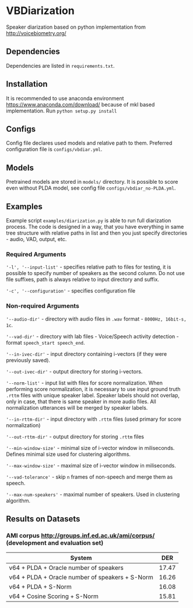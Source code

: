 # VBDiarization

Speaker diarization based on python implementation from http://voicebiometry.org/

## Dependencies

Dependencies are listed in `requirements.txt`.

## Installation

It is recommended to use anaconda environment https://www.anaconda.com/download/ because of mkl based implementation.
Run `python setup.py install`

## Configs

Config file declares used models and relative path to them. Preferred configuration file is `configs/vbdiar.yml`.

## Models

Pretrained models are stored in `models/` directory. It is possible to score even without PLDA model, see config file `configs/vbdiar_no-PLDA.yml`.

## Examples

Example script `examples/diarization.py` is able to run full diarization process. The code is designed in a way, that you have everything in same tree structure with relative paths in list and then you just specify directories - audio, VAD, output, etc.

### Required Arguments

`'-l', '--input-list'` - specifies relative path to files for testing, it is possible to specify number of speakers as the second column. Do not use file suffixes, path is always relative to input directory and suffix.

`'-c', '--configuration'` - specifies configuration file

### Non-required Arguments

`'--audio-dir'` - directory with audio files in `.wav` format - `8000Hz, 16bit-s, 1c`.

`'--vad-dir'` - directory with lab files - Voice/Speech activity detection - format `speech_start speech_end`.

`'--in-ivec-dir'` - input directory containing i-vectors (if they were previously saved).

`'--out-ivec-dir'` - output directory for storing i-vectors.

`'--norm-list'` - input list with files for score normalization. When performing score normalization, it is necessary to use input ground truth `.rttm` files with unique speaker label. Speaker labels should not overlap, only in case, that there is same speaker in more audio files. All normalization utterances will be merged by speaker labels.

`'--in-rttm-dir'` - input directory with `.rttm` files (used primary for score normalization)

`'--out-rttm-dir'` - output directory for storing `.rttm` files

`'--min-window-size'` - minimal size of i-vector window in miliseconds. Defines minimal size used for clustering algorithms.

`'--max-window-size'` - maximal size of i-vector window in miliseconds.

`'--vad-tolerance'` - skip `n` frames of non-speech and merge them as speech.

`'--max-num-speakers'` - maximal number of speakers. Used in clustering algorithm.

## Results on Datasets

### AMI corpus http://groups.inf.ed.ac.uk/ami/corpus/ (development and evaluation set)

| System                                         | DER   |
|------------------------------------------------|-------|
|v64 + PLDA + Oracle number of speakers          | 17.47 |
|v64 + PLDA + Oracle number of speakers + S-Norm | 16.26 |
|v64 + PLDA + S-Norm                             | 16.08 |
|v64 + Cosine Scoring + S-Norm                   | 15.81 |
